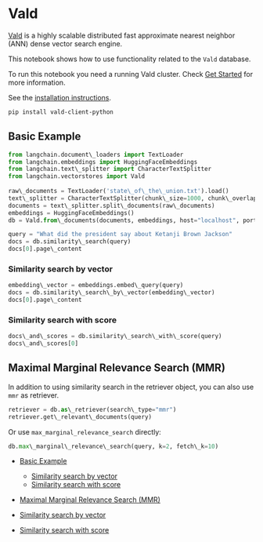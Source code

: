 # Vald

[Vald](https://github.com/vdaas/vald) is a highly scalable distributed fast approximate nearest neighbor (ANN) dense vector search engine.

This notebook shows how to use functionality related to the `Vald` database.

To run this notebook you need a running Vald cluster.
Check [Get Started](https://github.com/vdaas/vald#get-started) for more information.

See the [installation instructions](https://github.com/vdaas/vald-client-python#install).

```bash
pip install vald-client-python  

```

## Basic Example[​](#basic-example "Direct link to Basic Example")

```python
from langchain.document\_loaders import TextLoader  
from langchain.embeddings import HuggingFaceEmbeddings  
from langchain.text\_splitter import CharacterTextSplitter  
from langchain.vectorstores import Vald  
  
raw\_documents = TextLoader('state\_of\_the\_union.txt').load()  
text\_splitter = CharacterTextSplitter(chunk\_size=1000, chunk\_overlap=0)  
documents = text\_splitter.split\_documents(raw\_documents)  
embeddings = HuggingFaceEmbeddings()  
db = Vald.from\_documents(documents, embeddings, host="localhost", port=8080)  

```

```python
query = "What did the president say about Ketanji Brown Jackson"  
docs = db.similarity\_search(query)  
docs[0].page\_content  

```

### Similarity search by vector[​](#similarity-search-by-vector "Direct link to Similarity search by vector")

```python
embedding\_vector = embeddings.embed\_query(query)  
docs = db.similarity\_search\_by\_vector(embedding\_vector)  
docs[0].page\_content  

```

### Similarity search with score[​](#similarity-search-with-score "Direct link to Similarity search with score")

```python
docs\_and\_scores = db.similarity\_search\_with\_score(query)  
docs\_and\_scores[0]  

```

## Maximal Marginal Relevance Search (MMR)[​](#maximal-marginal-relevance-search-mmr "Direct link to Maximal Marginal Relevance Search (MMR)")

In addition to using similarity search in the retriever object, you can also use `mmr` as retriever.

```python
retriever = db.as\_retriever(search\_type="mmr")  
retriever.get\_relevant\_documents(query)  

```

Or use `max_marginal_relevance_search` directly:

```python
db.max\_marginal\_relevance\_search(query, k=2, fetch\_k=10)  

```

- [Basic Example](#basic-example)

  - [Similarity search by vector](#similarity-search-by-vector)
  - [Similarity search with score](#similarity-search-with-score)

- [Maximal Marginal Relevance Search (MMR)](#maximal-marginal-relevance-search-mmr)

- [Similarity search by vector](#similarity-search-by-vector)

- [Similarity search with score](#similarity-search-with-score)
